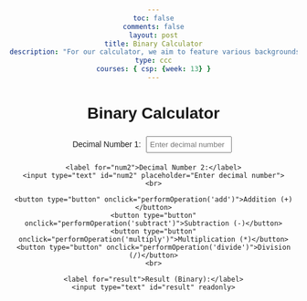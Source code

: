 ```yaml
---
toc: false
comments: false
layout: post
title: Binary Calculator
description: "For our calculator, we aim to feature various backgrounds and themes. Leveraging SASS, we will establish a primary theme characterized by a rainbow background and calculator buttons in a shade approximating #ADD8E6. Upon activating the switch button to access the graphing calculator, the color scheme will transform into monochromatic tones, featuring a black background with the same blue buttons.We plan to develop the calculator by associating each number with its binary representation. The implementation will involve HTML and JavaScript to create the functional calculator, offering features comparable to a standard calculator. Initially, it will function as a basic four-operation calculator. However, we intend to incorporate a toggle switch that, when activated, transforms it into a graphing calculator with additional capabilities."
type: ccc
courses: { csp: {week: 13} }
---
```



<html lang="en">
<head>
    <meta charset="UTF-8">
    <meta name="viewport" content="width=device-width, initial-scale=1.0">
    <title>Binary Calculator</title>
    <style>
        body {
            font-family: Arial, sans-serif;
            text-align: center;
            margin: 50px;
        }
        input {
            width: 150px;
            padding: 5px;
            margin: 5px;
        }
        button {
            padding: 8px;
            margin: 5px;
            cursor: pointer;
        }
        .keyboard {
            display: grid;
            grid-template-columns: repeat(5, 1fr);
            gap: 5px;
            margin-top: 20px;
        }
    </style>
</head>
<body>

<h1>Binary Calculator</h1>

<form id="BinaryCalculator">
    <label for="num1">Decimal Number 1:</label>
    <input type="text" id="num1" placeholder="Enter decimal number">
    <br>

    <label for="num2">Decimal Number 2:</label>
    <input type="text" id="num2" placeholder="Enter decimal number">
    <br>

    <button type="button" onclick="performOperation('add')">Addition (+)</button>
    <button type="button" onclick="performOperation('subtract')">Subtraction (-)</button>
    <button type="button" onclick="performOperation('multiply')">Multiplication (*)</button>
    <button type="button" onclick="performOperation('divide')">Division (/)</button>
    <br>

    <label for="result">Result (Binary):</label>
    <input type="text" id="result" readonly>
</form>

<div class="keyboard">
    <!-- Generate number buttons from 0 to 9 -->
    <script>
        for (var i = 0; i <= 9; i++) {
            document.write("<button onclick=\"addToInput('" + i + "')\">" + i + "</button>");
        }
    </script>
</div>

<script>
    function performOperation(operation) {
        var num1 = document.getElementById("num1").value;
        var num2 = document.getElementById("num2").value;
        var resultField = document.getElementById("result");

        // Convert input numbers to binary
        var binaryNum1 = decimalToBinary(parseInt(num1, 10));
        var binaryNum2 = decimalToBinary(parseInt(num2, 10));

        switch (operation) {
            case 'add':
                resultField.value = decimalToBinary(binaryToDecimal(binaryNum1) + binaryToDecimal(binaryNum2));
                break;
            case 'subtract':
                resultField.value = decimalToBinary(binaryToDecimal(binaryNum1) - binaryToDecimal(binaryNum2));
                break;
            case 'multiply':
                resultField.value = decimalToBinary(binaryToDecimal(binaryNum1) * binaryToDecimal(binaryNum2));
                break;
            case 'divide':
                resultField.value = decimalToBinary(Math.floor(binaryToDecimal(binaryNum1) / binaryToDecimal(binaryNum2)));
                break;
            default:
                resultField.value = "Invalid operation";
        }
    }

    function decimalToBinary(decimalNum) {
        return (decimalNum >>> 0).toString(2); // Using ">>> 0" to treat the input as a 32-bit unsigned integer
    }

    function binaryToDecimal(binaryStr) {
        return parseInt(binaryStr, 2);
    }

    function addToInput(number) {
        var activeInput = document.activeElement;

        if (activeInput.tagName === "INPUT" && activeInput.type === "text") {
            activeInput.value += number;
        }
    }
</script>

</body>
</html>
